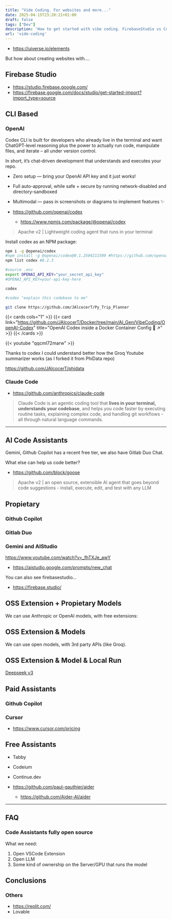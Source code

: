```yaml
---
title: "Vide Coding. For websites and more..."
date: 2025-04-15T23:20:21+01:00
draft: false
tags: ["Dev"]
description: 'How to get started with vibe coding. FirebaseStudio vs Codex...'
url: 'vide-coding'
---
```



* https://uiverse.io/elements

But how about creating websites with....



## Firebase Studio

* https://studio.firebase.google.com/
* https://firebase.google.com/docs/studio/get-started-import?import_type=source

## CLI Based

### OpenAI

Codex CLI is built for developers who already live in the terminal and want ChatGPT‑level reasoning plus the power to actually run code, manipulate files, and iterate – all under version control.

In short, it’s chat‑driven development that understands and executes your repo.

* Zero setup — bring your OpenAI API key and it just works!
* Full auto-approval, while safe + secure by running network-disabled and directory-sandboxed
* Multimodal — pass in screenshots or diagrams to implement features ✨

* https://github.com/openai/codex
    * https://www.npmjs.com/package/@openai/codex

> Apache v2 | Lightweight coding agent that runs in your terminal

Install codex as an NPM package:

```sh
npm i -g @openai/codex
#npm install -g @openai/codex@0.1.2504211509 #https://github.com/openai/codex/issues/525
npm list codex #0.2.3
```

```sh
#source .env
export OPENAI_API_KEY="your_secret_api_key"
#OPENAI_API_KEY=your-api-key-here
```

```sh
codex

#codex "explain this codebase to me"
```


```sh
git clone https://github.com/JAlcocerT/Py_Trip_Planner
```


{{< cards cols="1" >}}
  {{< card link="https://github.com/JAlcocerT/Docker/tree/main/AI_Gen/VibeCoding/OpenAI-Codex" title="OpenAI Codex inside a Docker Container Config 🐋 ↗" >}}
{{< /cards >}}


<!-- https://www.youtube.com/watch?v=qqcmI72marw -->

{{< youtube "qqcmI72marw" >}}



Thanks to codex I could understand better how the Groq Youtube summarizer works (as I forked it from PhiData repo)

https://github.com/JAlcocerT/phidata





### Claude Code

* https://github.com/anthropics/claude-code

> Claude Code is an agentic coding tool that **lives in your terminal, understands your codebase**, and helps you code faster by executing routine tasks, explaining complex code, and handling git workflows - all through natural language commands.

---

## AI Code Assistants

Gemini, Github Copilot has a recent free tier, we also have Gitlab Duo Chat.

What else can help us code better?

* https://github.com/block/goose

> Apache v2 | an open source, extensible AI agent that goes beyond code suggestions - install, execute, edit, and test with any LLM


## Propietary

### Github Copilot

### Gitlab Duo

### Gemini and AIStudio

https://www.youtube.com/watch?v=_fhTXJe_awY

* https://aistudio.google.com/prompts/new_chat

You can also see firebasestudio...

* https://firebase.studio/

## OSS Extension + Propietary Models

We can use Anthropic or OpenAI models, with free extensions:

## OSS Extension & Models

We can use open models, with 3rd party APIs (like Groq).

## OSS Extension & Model & Local Run

[Deepseek v3](https://huggingface.co/deepseek-ai)




## Paid Assistants

### Github Copilot

### Cursor

* https://www.cursor.com/pricing


## Free Assistants

* Tabby
* Codeium
* Continue.dev

* https://github.com/paul-gauthier/aider
    * https://github.com/Aider-AI/aider



---

## FAQ

### Code Assistants fully open source

What we need:

1. Open VSCode Extension
2. Open LLM
3. Some kind of ownership on the Server/GPU that runs the model

## Conclusions

### Others

* https://replit.com/
* Lovable